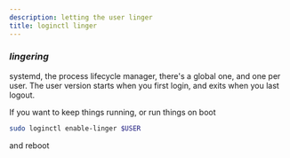 ```yaml
---
description: letting the user linger
title: loginctl linger
---
```


### _lingering_

systemd, the process lifecycle manager,
there's a global one, and one per user.
The user version starts when you first login,
and exits when you last logout.

If you want to keep things running,
or run things on boot

```sh
sudo loginctl enable-linger $USER
```

and reboot
